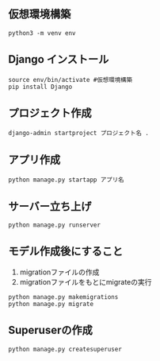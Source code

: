 ## 仮想環境構築
```
python3 -m venv env
```
## Django インストール
```
source env/bin/activate #仮想環境構築
pip install Django
```

## プロジェクト作成
```
django-admin startproject プロジェクト名 .
```

## アプリ作成
```
python manage.py startapp アプリ名
```

## サーバー立ち上げ
```
python manage.py runserver
```

## モデル作成後にすること
1. migrationファイルの作成
2. migrationファイルをもとにmigrateの実行
```
python manage.py makemigrations 
python manage.py migrate
```

## Superuserの作成
```
python manage.py createsuperuser
```